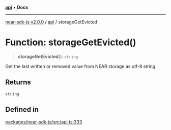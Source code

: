 [**api**](../README.md) • **Docs**

***

[near-sdk-js v2.0.0](../../packages.md) / [api](../README.md) / storageGetEvicted

# Function: storageGetEvicted()

> **storageGetEvicted**(): `string`

Get the last written or removed value from NEAR storage as utf-8 string.

## Returns

`string`

## Defined in

[packages/near-sdk-js/src/api.ts:333](https://github.com/near/near-sdk-js/blob/b58ac04fc6dff2f1120e9098c0cb059493486598/packages/near-sdk-js/src/api.ts#L333)
